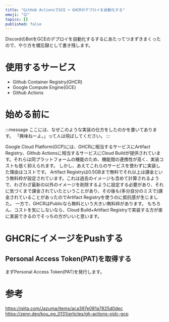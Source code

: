 ```yaml
---
title: "GitHub ActionsでGCE + GHCRのデプロイを自動化する"
emoji: "😊"
topics: []
published: false
---
```


DiscordのBotをGCEのデプロイを自動化するするにあたってつまずきまくったので、やり方を備忘録として書き残します。

# 使用するサービス
- Github Container Registry(GHCR)
- Google Compute Engine(GCE)
- Github Actions

# 始める前に
:::message
ここには、なぜこのような実装の仕方をしたのかを書いてあります。
「興味ねーよ。」って人は飛ばしてください。
:::

Google Cloud Platform(GCP)には、GHCRに相当するサービスにArtifact Registry、Github Actionsに相当するサービスにCloud Buildが提供されています。それらは同プラットフォームの機能のため、機能間の連携性が高く、実装コストも低く抑えられます。
しかし、あえてこれらのサービスを使わずに実装した理由はコストです。
Artifact Registryは0.5GBまで無料でそれ以上は課金という無料枠が設定されています。これは過去のイメージも含めて計算されるようで、わざわざ最新の以外のイメージを削除するように設定する必要があり、それに気づくまで課金されていたということがあり、その後も(多分自分のミスで)課金されていることがあったのでArtifact Registryを使うのに抵抗感が生じました。
一方で、GHCRはPublicなら無料という大きい無料枠があります。
もちろん、コストを気にしないなら、Cloud Build+Artifact Registryで実装する方が楽に実装できるのでそっちの方がいいと思います。

# GHCRにイメージをPushする
## Personal Access Token(PAT)を取得する
まずPersonal Access Token(PAT)を発行します。

# 参考
https://qiita.com/Jazuma/items/aca397e081a7825d0dec
https://zenn.dev/kou_pg_0131/articles/gh-actions-oidc-gcp
